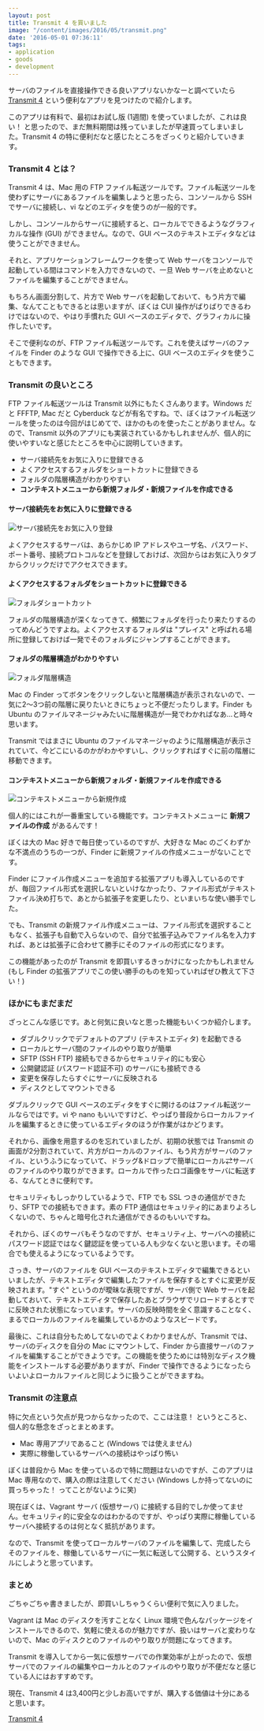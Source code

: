 ```yaml
---
layout: post
title: Transmit 4 を買いました
image: "/content/images/2016/05/transmit.png"
date: '2016-05-01 07:36:11'
tags:
- application
- goods
- development
---
```


サーバのファイルを直接操作できる良いアプリないかなーと調べていたら <a href="https://panic.com/jp/transmit/" target="_blank">Transmit 4</a> という便利なアプリを見つけたので紹介します。

このアプリは有料で、最初はお試し版 (1週間) を使っていましたが、これは良い！ と思ったので、まだ無料期間は残っていましたが早速買ってしまいました。Transmit 4 の特に便利だなと感じたところをざっくりと紹介していきます。

### Transmit 4 とは？
Transmit 4 は、Mac 用の FTP ファイル転送ツールです。ファイル転送ツールを使わずにサーバにあるファイルを編集しようと思ったら、コンソールから SSH でサーバに接続し、vi などのエディタを使うのが一般的です。

しかし、コンソールからサーバに接続すると、ローカルでできるようなグラフィカルな操作 (GUI) ができません。なので、GUI ベースのテキストエディタなどは使うことができません。

それと、アプリケーションフレームワークを使って Web サーバをコンソールで起動している間はコマンドを入力できないので、一旦 Web サーバを止めないとファイルを編集することができません。

もちろん画面分割して、片方で Web サーバを起動しておいて、もう片方で編集、なんてこともできるとは思いますが、ぼくは CUI 操作がばりばりできるわけではないので、やはり手慣れた GUI ベースのエディタで、グラフィカルに操作したいです。

そこで便利なのが、FTP ファイル転送ツールです。これを使えばサーバのファイルを Finder のような GUI で操作できる上に、GUI ベースのエディタを使うこともできます。

### Transmit の良いところ
FTP ファイル転送ツールは Transmit 以外にもたくさんあります。Windows だと FFFTP, Mac だと Cyberduck などが有名ですね。で、ぼくはファイル転送ツールを使ったのは今回がはじめてで、ほかのものを使ったことがありません。なので、Transmit 以外のアプリにも実装されているかもしれませんが、個人的に使いやすいなと感じたところを中心に説明していきます。

* サーバ接続先をお気に入りに登録できる
* よくアクセスするフォルダをショートカットに登録できる
* フォルダの階層構造がわかりやすい
* **コンテキストメニューから新規フォルダ・新規ファイルを作成できる**

#### サーバ接続先をお気に入りに登録できる
![サーバ接続先をお気に入り登録](/content/images/2016/05/transmit_favorite.png)

よくアクセスするサーバは、あらかじめ IP アドレスやユーザ名、パスワード、ポート番号、接続プロトコルなどを登録しておけば、次回からはお気に入りタブからクリックだけでアクセスできます。

#### よくアクセスするフォルダをショートカットに登録できる
![フォルダショートカット](/content/images/2016/05/transmit_place.png)

フォルダの階層構造が深くなってきて、頻繁にフォルダを行ったり来たりするのってめんどうですよね。よくアクセスするフォルダは "プレイス" と呼ばれる場所に登録しておけば一発でそのフォルダにジャンプすることができます。

#### フォルダの階層構造がわかりやすい
![フォルダ階層構造](/content/images/2016/05/transmit_breadcrumb.png)

Mac の Finder ってボタンをクリックしないと階層構造が表示されないので、一気に2〜3つ前の階層に戻りたいときにちょっと不便だったりします。Finder も Ubuntu のファイルマネージャみたいに階層構造が一発でわかればなあ…と時々思います。

Transmit ではまさに Ubuntu のファイルマネージャのように階層構造が表示されていて、今どこにいるのかがわかやすいし、クリックすればすぐに前の階層に移動できます。

#### コンテキストメニューから新規フォルダ・新規ファイルを作成できる
![コンテキストメニューから新規作成](/content/images/2016/05/transmit_context_menu.png)

個人的にはこれが一番重宝している機能です。コンテキストメニューに **新規ファイルの作成** があるんです！

ぼくは大の Mac 好きで毎日使っているのですが、大好きな Mac のごくわずかな不満点のうちの一つが、Finder に新規ファイルの作成メニューがないことです。

Finder にファイル作成メニューを追加する拡張アプリも導入しているのですが、毎回ファイル形式を選択しないといけなかったり、ファイル形式がテキストファイル決め打ちで、あとから拡張子を変更したり、といまいちな使い勝手でした。

でも、Transmit の新規ファイル作成メニューは、ファイル形式を選択することもなく、拡張子も自動で入らないので、自分で拡張子込みでファイル名を入力すれば、あとは拡張子に合わせて勝手にそのファイルの形式になります。

この機能があったのが Transmit を即買いするきっかけになったかもしれません (もし Finder の拡張アプリでこの使い勝手のものを知っていればぜひ教えて下さい！)

### ほかにもまだまだ
ざっとこんな感じです。あと何気に良いなと思った機能もいくつか紹介します。

* ダブルクリックでデフォルトのアプリ (テキストエディタ) を起動できる
* ローカルとサーバ間のファイルのやり取りが簡単
* SFTP (SSH FTP) 接続もできるからセキュリティ的にも安心
* 公開鍵認証 (パスワード認証不可) のサーバにも接続できる
* 変更を保存したらすぐにサーバに反映される
* ディスクとしてマウントできる

ダブルクリックで GUI ベースのエディタをすぐに開けるのはファイル転送ツールならではです。vi や nano もいいですけど、やっぱり普段からローカルファイルを編集するときに使っているエディタのほうが作業がはかどります。

それから、画像を用意するのを忘れていましたが、初期の状態では Transmit の画面が2分割されていて、片方がローカルのファイル、もう片方がサーバのファイル、というふうになっていて、ドラッグ&ドロップで簡単にローカル⇄サーバのファイルのやり取りができます。ローカルで作ったロゴ画像をサーバに転送する、なんてときに便利です。

セキュリティもしっかりしているようで、FTP でも SSL つきの通信ができたり、SFTP での接続もできます。素の FTP 通信はセキュリティ的にあまりよろしくないので、ちゃんと暗号化された通信ができるのもいいですね。

それから、ぼくのサーバもそうなのですが、セキュリティ上、サーバへの接続にパスワード認証ではなく鍵認証を使っている人も少なくないと思います。その場合でも使えるようになっているようです。

さっき、サーバのファイルを GUI ベースのテキストエディタで編集できるといいましたが、テキストエディタで編集したファイルを保存するとすぐに変更が反映されます。"すぐ" というのが曖昧な表現ですが、サーバ側で Web サーバを起動しておいて、テキストエディタで保存したあとブラウザでリロードするとすでに反映された状態になっています。サーバの反映時間を全く意識することなく、まるでローカルのファイルを編集しているかのようなスピードです。

最後に、これは自分もためしてないのでよくわかりませんが、Transmit では、サーバのディスクを自分の Mac にマウントして、Finder から直接サーバのファイルを編集することができようです。この機能を使うためには特別なディスク機能をインストールする必要がありますが、Finder で操作できるようになったらいよいよローカルファイルと同じように扱うことができますね。

### Transmit の注意点
特に欠点という欠点が見つからなかったので、ここは注意！ というところと、個人的な懸念をざっとまとめます。

* Mac 専用アプリであること (Windows では使えません)
* 実際に稼働しているサーバへの接続はやっぱり怖い

ぼくは普段から Mac を使っているので特に問題はないのですが、このアプリは Mac 専用なので、購入の際は注意してください (Windows しか持ってないのに買っちゃった！ ってことがないように笑)

現在ぼくは、Vagrant サーバ (仮想サーバ) に接続する目的でしか使ってません。セキュリティ的に安全なのはわかるのですが、やっぱり実際に稼働しているサーバへ接続するのは何となく抵抗があります。

なので、Transmit を使ってローカルサーバのファイルを編集して、完成したらそのファイルを、稼働しているサーバに一気に転送して公開する、というスタイルにしようと思っています。

### まとめ
ごちゃごちゃ書きましたが、即買いしちゃうくらい便利で気に入りました。

Vagrant は Mac のディスクを汚すことなく Linux 環境で色んなパッケージをインストールできるので、気軽に使えるのが魅力ですが、扱いはサーバと変わりないので、Mac のディスクとのファイルのやり取りが問題になってきます。

Transmit を導入してから一気に仮想サーバでの作業効率が上がったので、仮想サーバでのファイルの編集やローカルとのファイルのやり取りが不便だなと感じている人にはおすすめです。

現在、Transmit 4 は3,400円と少しお高いですが、購入する価値は十分にあると思います。

<a href="https://panic.com/jp/transmit/" target="_blank">Transmit 4</a>